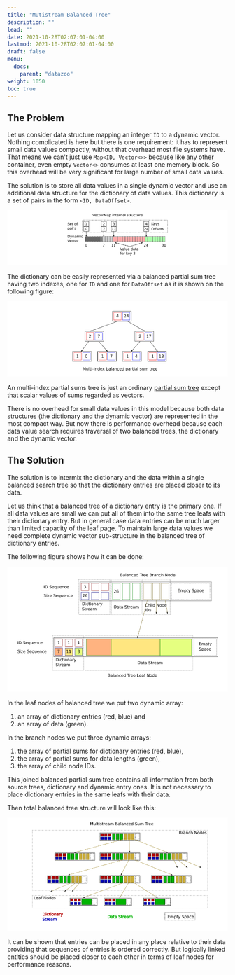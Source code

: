 ```yaml
---
title: "Mutistream Balanced Tree"
description: ""
lead: ""
date: 2021-10-28T02:07:01-04:00
lastmod: 2021-10-28T02:07:01-04:00
draft: false
menu: 
  docs:
    parent: "datazoo"
weight: 1050
toc: true
---
```



## The Problem 

Let us consider data structure mapping an integer `ID` to a dynamic vector. Nothing complicated is here but there is one requirement: it has to represent small data values compactly, without that overhead most file systems have. That means we can't just use `Map<ID, Vector<>>` because like any other container, even empty `Vector<>` consumes at least one memory block. So this overhead will be very significant for large number of small data values.

The solution is to store all data values in a single dynamic vector and use an additional data structure for the dictionary of data values. This dictionary is a set of pairs in the form `<ID, DataOffset>`.

![Data Structure For ID->Vector<> Mapping](vector_map.png)

The dictionary can be easily represented via a balanced partial sum tree having two indexes, one for `ID` and one for `DataOffset` as it is shown on the following figure: 

![Multi-index Balanced Partial Sum Tree](double_index.png)

An multi-index partial sums tree is just an ordinary [partial sum tree](/docs/data-zoo/partial-sum-tree) except that scalar values of sums regarded as vectors.

There is no overhead for small data values in this model because both data structures (the dictionary and the dynamic vector) are represented in the most compact way. But now there is performance overhead because each data value search requires traversal of two balanced trees, the dictionary and the dynamic vector.

## The Solution

The solution is to intermix the dictionary and the data within a single balanced search tree so that the dictionary entries are placed closer to its data. 

Let us think that a balanced tree of a dictionary entry is the primary one. If all data values are small we can put all of them into the same tree leafs with their dictionary entry. But in general case data entries can be much larger than limited capacity of the leaf page. To maintain large data values we need complete dynamic vector sub-structure in the balanced tree of dictionary entries.

The following figure shows how it can be done:

![Multistream Balanced Tree Nodes Layout](multistream_tree_nodes.png)

In the leaf nodes of balanced tree we put two dynamic array: 

1. an array of dictionary entries (red, blue) and
2. an array of data (green). 

In the branch nodes we put three dynamic arrays: 

1. the array of partial sums for dictionary entries (red, blue), 
2. the array of partial sums for data lengths (green),
3. the array of child node IDs.

This joined balanced partial sum tree contains all information from both source trees, dictionary and dynamic entry ones. It is not necessary to place dictionary entries in the same leafs with their data. 

Then total balanced tree structure will look like this: 

![Multistream Balanced Tree Structure](multistream_tree.png)

It can be shown that entries can be placed in any place relative to their data providing that sequences of entries is ordered correctly. But logically linked entities should be placed closer to each other in terms of leaf nodes for performance reasons. 